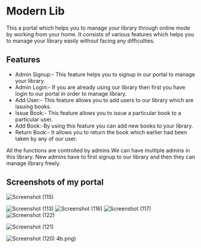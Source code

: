 
# Modern Lib

This a portal which helps you to manage your library through online mode by working from your home.
It consists of various features which helps you to manage your library easily without facing any difficulties.


## Features

- Admin Signup:- This feature helps you to signup in our portal to manage your library.
- Admin Login:- If you are already using our library then first you have login to our portal in order to manage library.
- Add User:- This feature allows you to add users to our library which are issuing books.
- Issue Book:- This feature allows you to issue a particular book to a particular user.
- Add Book:-By using this feature you can add new books to your library.
- Return Book:- It allows you to return the book which earlier had been taken by any of our user.

All the functions are controlled by admins.We can have multiple admins in this library. New admins have to first signup to our library and then they can manage library freely.
  
## Screenshots of my portal
![Screenshot (115)](https://user-images.githubusercontent.com/91359334/134763774-e8202158-cb2c-4231-a12e-d8ab8c7c7a09.png)

![Screenshot (113)](https://user-images.githubusercontent.com/91359334/134762434-aad2c0a7-4b6d-4250-8401-7e00eb324cfa.png)
![Screenshot (116)](https://user-images.githubusercontent.com/91359334/134763811-136a70b3-5527-4a3d-bfc1-2c8569389997.png)
![Screenshot (117)](https://user-images.githubusercontent.com/91359334/134763818-20a491d7-9571-4541-8f3e-8735cc5ec69d.png)
![Screenshot (122)](https://user-images.githubusercontent.com/91359334/134763831-9abbe688-69e7-4cb5-b97e-94f0c4f95891.png)

![Screenshot (121)](https://user-images.githubusercontent.com/91359334/134763829-a27d17b5-a622-44d6-b7ff-b2331bb8b0a5.png)

![Screenshot (120)](https://user-images.githubusercontent.com/91359334/134763827-e5edeb2e-7941-42cc-8040-b2a2d93e007f.png)
4b.png)





